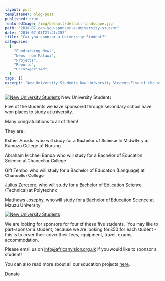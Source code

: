 ```yaml
---
layout: post
templateKey: blog-post
published: true
featuredImage: /img/default/default-landscape.jpg
path: "2016-07-can-you-sponsor-a-university-student"
date: "2016-07-03T21:40:25Z"
title: "Can you sponsor a University Student?"
categories:
  [
    "Fundraising News",
    "News from Malawi",
    "Projects",
    "Reports",
    "Uncategorized",
  ]
tags: []
excerpt: "New University Students New University StudentsFive of the students we have sponsored through secon..."
---
```


[![New University Students](https://f000.backblazeb2.com/file/avm-wp-uploads/2016/07/New-University-Students-close-up-300x214.jpg)](https://f000.backblazeb2.com/file/avm-wp-uploads/2016/07/New-University-Students-close-up.jpg) New University Students

Five of the students we have sponsored through secondary school have won places to study at university.

Many congratulations to all of them!

They are :

Esther Amadu, who will study for a Bachelor of Science in Midwifery at Kamuzu College of Nursing

Abraham Michael Banda, who will study for a Bachelor of Education Science at Chancellor College

Gift Tembo, who will study for a Bachelor of Education (Language) at Chancellor College

Julius Zerezere, who will study for a Bachelor of Education Science (Technical) at Polytechnic

Matthews Josephy, who will study for a Bachelor of Education Science at Mzuzu University

[![New University Students](https://f000.backblazeb2.com/file/avm-wp-uploads/2016/07/New-University-Students-300x225.jpg)](https://f000.backblazeb2.com/file/avm-wp-uploads/2016/07/New-University-Students.jpg)

We are looking for sponsors for four of these five students.  You may like to part-sponsor a student, because we are looking for £50 for each student - this is to cover their cover their fees, equipment, travel, exams, accommodation.

Please email us on info@africanvision.org.uk if you would like to sponsor a student!

You can also read more about all our education projects [here](https://www.africanvision.org.uk/education/).

[Donate](https://www.charitycheckout.co.uk/1113786/)
